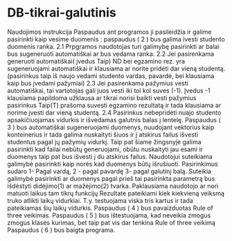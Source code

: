 # DB-tikrai-galutinis

Naudojimos instrukcija 
Paspaudus ant programos ji pasileidžia ir galime pasirinkti kaip vesime duomenis :
paspaudus ( 2 ) bus galima ivesti studento duomenis ranka.  2.1 Prpgramos naudotojas turi galimybę pasirinkti ar balai bus sugeneruoti automatiškai ar bus vedama ranka. 2.2 Jei pasirenkama generuoti automatiškai( įvedus Taip) ND bei egzamino rez. yra sugeneruojami automatiškai ir klausiama ar norite pridėti dar vieną studentą. (pasirinkus taip iš naujo vedami studento vardas, pavardė, bei klausiama kaip bus įvedami pažymiai) 2.3 Jei pasirenkama pažymius vesti automatiškai, tai vartotojas gali juos vesti iki tol kol suves (-1). Įvedus -1 klausiama papildoma užklausa ar tikrai norisi baikti vesti pažymius pasirinkus Taip(T) prašoma suvesti egzamino rezultatą ir tada klausiama ar norime įvesti dar vieną studentą. 2.4 Pasirinkus nebepridėti nuajo studento apsakičiuojamas vidurkis ir išvedamas galutnis balas į lentelę.
Paspaudus ( 3 ) bus automatiškai sugeneruojami duomenys, nuudojant vektorius kaip konteinerius ir tada galima nuskaityti šiuos ir į atskirus failus išvesti studentus pagal jų pažymių vidurkį. Taip pat šiame žingsnyje galima pasirinkti kad failai nebūtų generuojami, obūtu nuskaityti jau esami ir duomenys taip pat bus išvesti į du atskirus failus.  Naudotojui suteikiama galimybė pasirinkti kaip norės kad duomenys būtų išrušiuoti. Pasirinkimus sudaro 1- Pagal vardą, 2 - pagal pavardę 3- pagal galutinį balą.  Suteikia galimybė pasirinkti ar duomenys pagal prieš tai pasirinkta parametrą bus išdėstyti didėjimo(1) ar mažėjimo(2) tvarka. Paklausiama naudotojo ar nori matuoti laikus tam tikrų funkcijų Rezultate pateikiami kiek kiekvieną veiksmą truko atlikti laikų vidurkiai. T.y. testuojama viska tris kartus ir tada pateikiamas šių laikų vidurkis.
Paspaudus ( 4 ) bus pavaizduotas Rule of three veikimas. 
Paspaudus ( 5 ) bus ištestuojama, kad neveikia zmogus zmogus klasės kurimas, bet taip pat vis dar tenkina Rule of three veikimą
Paspaudus ( 6 ) bus baigta programa.
